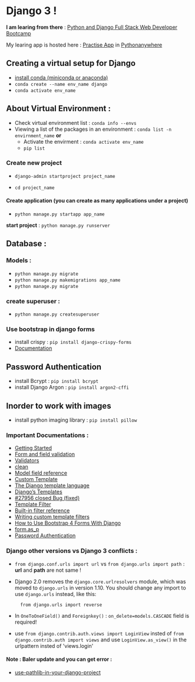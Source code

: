 # Django 3 !
**I am learing from there** : 
[Python and Django Full Stack Web Developer Bootcamp](https://www.udemy.com/course/python-and-django-full-stack-web-developer-bootcamp/)


My learing app is hosted here : [Practise App](http://jspw.pythonanywhere.com/) in [Pythonanywhere](pythonanywhere.com)

## Creating a virtual setup for Django
- [install conda (miniconda or anaconda)](https://conda.io/projects/conda/en/latest/user-guide/install/linux.html)
- `conda create --name env_name django`
- `conda activate env_name`

## About Virtual Environment :
- Check virtual environment list : `conda info --envs`
- Viewing a list of the packages in an environment : `conda list -n envirnment_name` 
  **or**
  - Activate the envirment : `conda activate env_name`
  - `pip list`

### Create new project 
- `django-admin startproject project_name`

- `cd project_name`

#### Create application (you can create as many applications under a project)
  
- `python manage.py startapp app_name`

 **start project** : `python manage.py runserver`


 ## Database :
### Models :
- `python manage.py migrate`
- `python manage.py makemigrations app_name`
- `python manage.py migrate`

### create superuser :
- `python manage.py createsuperuser`


### Use bootstrap in django forms

- install crispy : `pip
 install django-crispy-forms`
- [Documentation](https://simpleisbetterthancomplex.com/tutorial/2018/08/13/how-to-use-bootstrap-4-forms-with-django.html) 

## Password Authentication 
- install Bcrypt : `pip install bcrypt`
- install Django Argon : `pip install argon2-cffi`

## Inorder to work with images 
- install python imaging library : `pip install pillow`

 ### Important Documentations :
- [Getting Started](https://docs.djangoproject.com/en/3.0/)
- [Form and field validation](https://docs.djangoproject.com/en/3.0/ref/forms/validation/?fbclid=IwAR31WkOA0nKRSUIJ9mCU3MnkF7d_jwIMZstbA6tEeo-j2A6ISz-Pk0NS_no)
- [Validators](https://docs.djangoproject.com/en/3.0/ref/validators/)
- [clean](https://kite.com/python/docs/django.db.models.Model.clean)
- [Model field reference](https://docs.djangoproject.com/en/3.0/ref/models/fields/)
- [Custom Template](https://docs.djangoproject.com/en/1.11/howto/custom-template-tags/)
- [The Django template language](https://docs.djangoproject.com/en/3.0/ref/templates/language/)
- [Django’s Templates](https://djangobook.com/mdj2-django-templates/)
- [#27956 closed Bug (fixed)](https://code.djangoproject.com/ticket/27956)
- [Template Filter](https://docs.djangoproject.com/en/3.0/topics/templates/#filters)
- [Built-in filter reference](https://docs.djangoproject.com/en/3.0/ref/templates/builtins/#ref-templates-builtins-filters)
- [Writing custom template filters](https://docs.djangoproject.com/en/3.0/howto/custom-template-tags/#howto-writing-custom-template-filters)
- [How to Use Bootstrap 4 Forms With Django](https://simpleisbetterthancomplex.com/tutorial/2018/08/13/how-to-use-bootstrap-4-forms-with-django.html)
- [form.as_p](https://teamtreehouse.com/community/what-is-advantage-of-formasp)
- [Password Authentication](https://docs.djangoproject.com/en/3.0/topics/auth/passwords/)



### Django other versions vs Django 3 conflicts :

- `from django.conf.urls import url` vs `from django.urls import path` : **url** and **path** are not same !
- Django 2.0 removes the `django.core.urlresolvers` module, which was moved to `django.urls` in version 1.10. You should change any import to use `django.urls` instead, like this:
  
        from django.urls import reverse


- In `OneToOneField()` and `Foreignkey()`  : `on_delete=models.CASCADE` field is required!
- use `from django.contrib.auth.views import LoginView`  insted of `from django.contrib.auth import views` and use `LoginView.as_view()` in the urlpattern insted of 'views.login'

#### Note : Baler update and you can get error :
- [use-pathlib-in-your-django-project](https://adamj.eu/tech/2020/03/16/use-pathlib-in-your-django-project/)